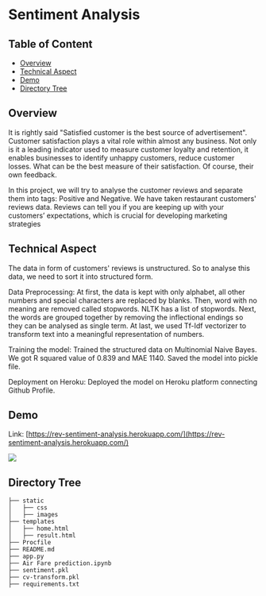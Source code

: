 # Sentiment Analysis

## Table of Content
  * [Overview](#overview)
  * [Technical Aspect](#technical-aspect)
  * [Demo](#demo)
  * [Directory Tree](#directory-tree)
  
 

## Overview
It is rightly said "Satisfied customer is the best source of advertisement".
Customer satisfaction plays a vital role within almost any business. Not only is it a leading indicator used to measure customer loyalty and retention, it enables businesses to identify unhappy customers, reduce customer losses.
What can be the best measure of their satisfaction. Of course, their own feedback.

In this project, we will try to analyse the customer reviews and separate them into tags: Positive and Negative. We have taken restaurant customers' reviews data. Reviews can tell you if you are keeping up with your customers’ expectations, which is crucial for developing marketing strategies



## Technical Aspect
The data in form of customers' reviews is unstructured. So to analyse this data, we need to sort it into structured form. 

Data Preprocessing: At first, the data is kept with only alphabet, all other numbers and special characters are replaced by blanks. Then, word with no meaning are removed called stopwords. NLTK has a list of stopwords. 
Next, the words are grouped together by removing the inflectional endings so they can be analysed as single term. At last, we used Tf-Idf vectorizer to transform text into a meaningful representation of numbers.

Training the model: Trained the structured data on Multinomial Naive Bayes. We got R squared value of 0.839 and MAE 1140. Saved the model into pickle file.

Deployment on Heroku: Deployed the model on Heroku platform connecting Github Profile.



## Demo
Link: [https://rev-sentiment-analysis.herokuapp.com/](https://rev-sentiment-analysis.herokuapp.com/)

[![](https://i.imgur.com/gCikoM2.gifv)](https://rev-sentiment-analysis.herokuapp.com/)



## Directory Tree 
```
├── static 
│   ├── css
│   ├── images 
├── templates
│   ├── home.html
│   ├── result.html
├── Procfile
├── README.md
├── app.py
├── Air Fare prediction.ipynb
├── sentiment.pkl
├── cv-transform.pkl
├── requirements.txt
```

